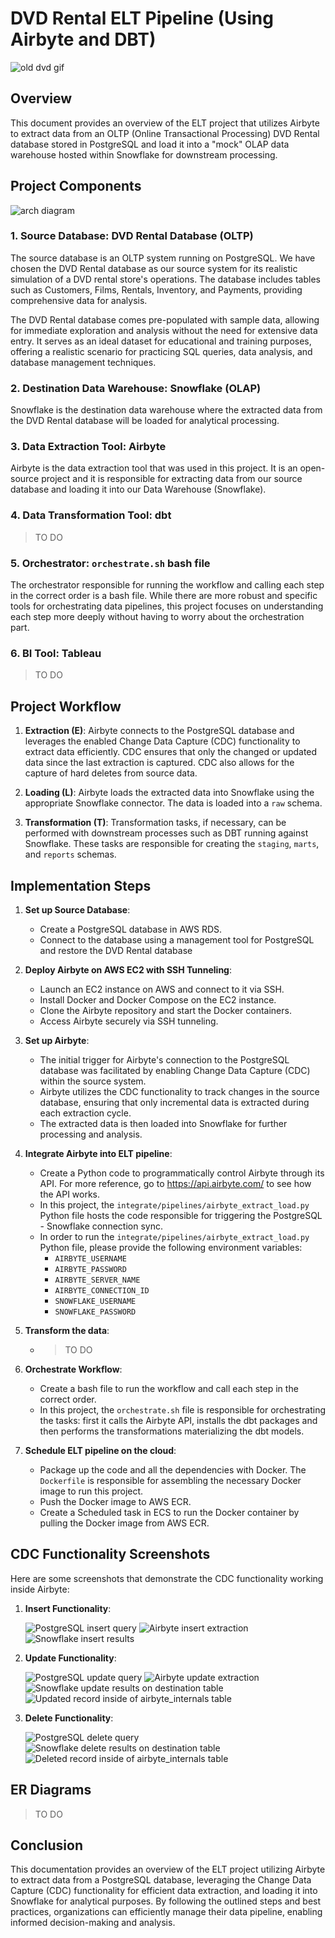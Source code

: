 # DVD Rental ELT Pipeline (Using Airbyte and DBT)

![old dvd gif](docs/images/dvd-old.gif)

## Overview

This document provides an overview of the ELT project that utilizes Airbyte to extract data from an OLTP (Online Transactional Processing) DVD Rental database stored in PostgreSQL and load it into a "mock" OLAP data warehouse hosted within Snowflake for downstream processing.

## Project Components

![arch diagram](docs/images/arch_diagram.png)

### 1. Source Database: DVD Rental Database (OLTP)

The source database is an OLTP system running on PostgreSQL. We have chosen the DVD Rental database as our source system for its realistic simulation of a DVD rental store's operations. The database includes tables such as Customers, Films, Rentals, Inventory, and Payments, providing comprehensive data for analysis.

The DVD Rental database comes pre-populated with sample data, allowing for immediate exploration and analysis without the need for extensive data entry. It serves as an ideal dataset for educational and training purposes, offering a realistic scenario for practicing SQL queries, data analysis, and database management techniques.

### 2. Destination Data Warehouse: Snowflake (OLAP)

Snowflake is the destination data warehouse where the extracted data from the DVD Rental database will be loaded for analytical processing.

### 3. Data Extraction Tool: Airbyte

Airbyte is the data extraction tool that was used in this project. It is an open-source project and it is responsible for extracting data from our source database and loading it into our Data Warehouse (Snowflake).

### 4. Data Transformation Tool: dbt
>TO DO

### 5. Orchestrator: `orchestrate.sh` bash file

The orchestrator responsible for running the workflow and calling each step in the correct order is a bash file. While there are more robust and specific tools for orchestrating data pipelines, this project focuses on understanding each step more deeply without having to worry about the orchestration part.

### 6. BI Tool: Tableau
>TO DO

## Project Workflow

1. **Extraction (E)**: Airbyte connects to the PostgreSQL database and leverages the enabled Change Data Capture (CDC) functionality to extract data efficiently. CDC ensures that only the changed or updated data since the last extraction is captured. CDC also allows for the capture of hard deletes from source data.

2. **Loading (L)**: Airbyte loads the extracted data into Snowflake using the appropriate Snowflake connector. The data is loaded into a `raw` schema.

3. **Transformation (T)**: Transformation tasks, if necessary, can be performed with downstream processes such as DBT running against Snowflake. These tasks are responsible for creating the `staging`, `marts`, and `reports` schemas.

## Implementation Steps

1. **Set up Source Database**:
    - Create a PostgreSQL database in AWS RDS.
    - Connect to the database using a management tool for PostgreSQL and restore the DVD Rental database

2. **Deploy Airbyte on AWS EC2 with SSH Tunneling**:
    - Launch an EC2 instance on AWS and connect to it via SSH.
    - Install Docker and Docker Compose on the EC2 instance.
    - Clone the Airbyte repository and start the Docker containers.
    - Access Airbyte securely via SSH tunneling.

3. **Set up Airbyte**:
    - The initial trigger for Airbyte's connection to the PostgreSQL database was facilitated by enabling Change Data Capture (CDC) within the source system.
    - Airbyte utilizes the CDC functionality to track changes in the source database, ensuring that only incremental data is extracted during each extraction cycle.
    - The extracted data is then loaded into Snowflake for further processing and analysis.

4. **Integrate Airbyte into ELT pipeline**:
    - Create a Python code to programmatically control Airbyte through its API. For more reference, go to <https://api.airbyte.com/> to see how the API works.
    - In this project, the `integrate/pipelines/airbyte_extract_load.py` Python file hosts the code responsible for triggering the PostgreSQL - Snowflake connection sync.
    - In order to run the `integrate/pipelines/airbyte_extract_load.py` Python file, please provide the following environment variables:
        - `AIRBYTE_USERNAME`
        - `AIRBYTE_PASSWORD`
        - `AIRBYTE_SERVER_NAME`
        - `AIRBYTE_CONNECTION_ID`
        - `SNOWFLAKE_USERNAME`
        - `SNOWFLAKE_PASSWORD`

5. **Transform the data**:
    - >TO DO

6. **Orchestrate Workflow**:
    - Create a bash file to run the workflow and call each step in the correct order.
    - In this project, the `orchestrate.sh` file is responsible for orchestrating the tasks: first it calls the Airbyte API, installs the dbt packages and then performs the transformations materializing the dbt models.

7. **Schedule ELT pipeline on the cloud**:
    - Package up the code and all the dependencies with Docker. The `Dockerfile` is responsible for assembling the necessary Docker image to run this project.
    - Push the Docker image to AWS ECR.
    - Create a Scheduled task in ECS to run the Docker container by pulling the Docker image from AWS ECR.

## CDC Functionality Screenshots

Here are some screenshots that demonstrate the CDC functionality working inside Airbyte:

1. **Insert Functionality**:

   ![PostgreSQL insert query](docs\images\insert-query.png)
   ![Airbyte insert extraction](docs\images\insert-airbyte.png)
   ![Snowflake insert results](docs\images\insert-results.png)

2. **Update Functionality**:

   ![PostgreSQL update query](docs\images\update-query.png)
   ![Airbyte update extraction](docs\images\update-airbyte.png)
   ![Snowflake update results on destination table](docs\images\update-results.png)
   ![Updated record inside of airbyte_internals table](docs\images\update-results-2.png)

3. **Delete Functionality**:

   ![PostgreSQL delete query](docs\images\hard-delete-query.png)
   ![Snowflake delete results on destination table](docs\images\hard-delete-results.png)
   ![Deleted record inside of airbyte_internals table](docs\images\hard-delete-results-2.png)

## ER Diagrams
>TO DO

## Conclusion

This documentation provides an overview of the ELT project utilizing Airbyte to extract data from a PostgreSQL database, leveraging the Change Data Capture (CDC) functionality for efficient data extraction, and loading it into Snowflake for analytical purposes. By following the outlined steps and best practices, organizations can efficiently manage their data pipeline, enabling informed decision-making and analysis.
